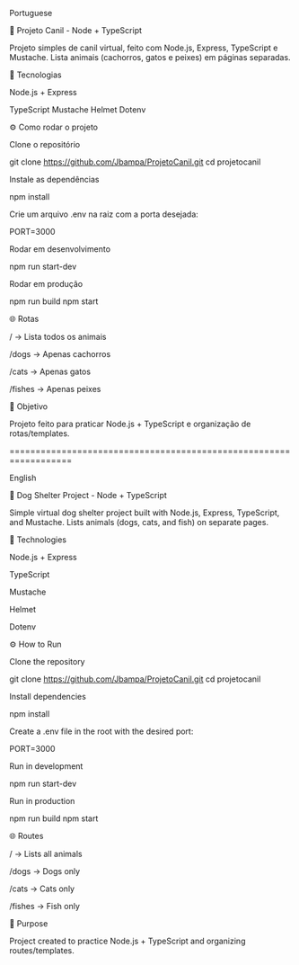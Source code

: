 Portuguese

🐶 Projeto Canil - Node + TypeScript

Projeto simples de canil virtual, feito com Node.js, Express, TypeScript e Mustache.
Lista animais (cachorros, gatos e peixes) em páginas separadas.

🚀 Tecnologias

Node.js + Express

TypeScript
Mustache 
Helmet 
Dotenv 

⚙️ Como rodar o projeto

Clone o repositório

git clone https://github.com/Jbampa/ProjetoCanil.git
cd projetocanil


Instale as dependências

npm install


Crie um arquivo .env na raiz com a porta desejada:

PORT=3000


Rodar em desenvolvimento

npm run start-dev


Rodar em produção

npm run build
npm start

🌐 Rotas

/ → Lista todos os animais

/dogs → Apenas cachorros

/cats → Apenas gatos

/fishes → Apenas peixes

🎯 Objetivo

Projeto feito para praticar Node.js + TypeScript e organização de rotas/templates.

==================================================================

English

🐶 Dog Shelter Project - Node + TypeScript

Simple virtual dog shelter project built with Node.js, Express, TypeScript, and Mustache.
Lists animals (dogs, cats, and fish) on separate pages.

🚀 Technologies

Node.js + Express

TypeScript

Mustache

Helmet

Dotenv

⚙️ How to Run

Clone the repository

git clone https://github.com/Jbampa/ProjetoCanil.git
cd projetocanil


Install dependencies

npm install


Create a .env file in the root with the desired port:

PORT=3000


Run in development

npm run start-dev


Run in production

npm run build
npm start

🌐 Routes

/ → Lists all animals

/dogs → Dogs only

/cats → Cats only

/fishes → Fish only

🎯 Purpose

Project created to practice Node.js + TypeScript and organizing routes/templates.
